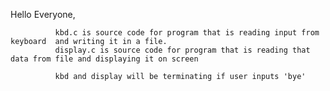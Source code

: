 Hello Everyone,
              
              kbd.c is source code for program that is reading input from keyboard  and writing it in a file.
              display.c is source code for program that is reading that data from file and displaying it on screen

              kbd and display will be terminating if user inputs 'bye' 

